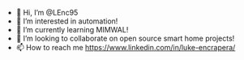 - 👋 Hi, I’m @LEnc95
- 👀 I’m interested in automation!
- 🌱 I’m currently learning MIMWAL!
- 💞️ I’m looking to collaborate on open source smart home projects!
- 📫 How to reach me https://www.linkedin.com/in/luke-encrapera/

<!---
LEnc95/LEnc95 is a ✨ special ✨ repository because its `README.md` (this file) appears on your GitHub profile.
You can click the Preview link to take a look at your changes.
--->
